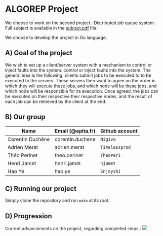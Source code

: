# ALGOREP Project

We choose to work on the second project : Distributed job queue system.
Full subject is available in the [subject.pdf](subject.pdf) file.

We choose to develop the project in Go language.

## A) Goal of the project

We wish to set up a client/server system with a mechanism to control or inject
faults into the system. control or inject faults into the system. The general
idea is the following: clients submit jobs to be executed to to be executed to
the servers. These servers then want to agree on the order in which they will
execute these jobs, and which node will be these jobs, and which node will be
responsible for its execution. Once agreed, the jobs can be executed on their
respective their respective nodes, and the result of each job can be retrieved
by the client at the end.

## B) Our group

| Name             | Email (@epita.fr)         | Github account |
| ---------------- | ------------------------- | -------------- |
| Corentin Duchêne | corentin.duchene          | `Nigiva`       |
| Adrien Merat     | adrien.merat              | `Timelessprod` |
| Théo Perinet     | theo.perinet              | `TheoPeri`     |
| Henri Jamet      | henri.jamet               | `hjamet`       |
| Hao Ye           | hao.ye                    | `Enjoyshi`

## C) Running our project

Simply clone the repository and run `make` at its root.

## D) Progression

Current advancements on the project, regarding completed steps :
![](https://geps.dev/progress/0)